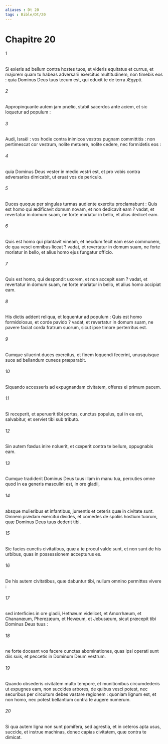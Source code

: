 ```yaml
---
aliases : Dt 20
tags : Bible/Dt/20
---
```


# Chapitre 20

###### 1
Si exieris ad bellum contra hostes tuos, et videris equitatus et currus, et majorem quam tu habeas adversarii exercitus multitudinem, non timebis eos : quia Dominus Deus tuus tecum est, qui eduxit te de terra Ægypti.
###### 2
Appropinquante autem jam prælio, stabit sacerdos ante aciem, et sic loquetur ad populum :
###### 3
Audi, Israël : vos hodie contra inimicos vestros pugnam committitis : non pertimescat cor vestrum, nolite metuere, nolite cedere, nec formidetis eos :
###### 4
quia Dominus Deus vester in medio vestri est, et pro vobis contra adversarios dimicabit, ut eruat vos de periculo.
###### 5
Duces quoque per singulas turmas audiente exercitu proclamabunt : Quis est homo qui ædificavit domum novam, et non dedicavit eam ? vadat, et revertatur in domum suam, ne forte moriatur in bello, et alius dedicet eam.
###### 6
Quis est homo qui plantavit vineam, et necdum fecit eam esse communem, de qua vesci omnibus liceat ? vadat, et revertatur in domum suam, ne forte moriatur in bello, et alius homo ejus fungatur officio.
###### 7
Quis est homo, qui despondit uxorem, et non accepit eam ? vadat, et revertatur in domum suam, ne forte moriatur in bello, et alius homo accipiat eam.
###### 8
His dictis addent reliqua, et loquentur ad populum : Quis est homo formidolosus, et corde pavido ? vadat, et revertatur in domum suam, ne pavere faciat corda fratrum suorum, sicut ipse timore perterritus est.
###### 9
Cumque siluerint duces exercitus, et finem loquendi fecerint, unusquisque suos ad bellandum cuneos præparabit.
###### 10
Siquando accesseris ad expugnandam civitatem, offeres ei primum pacem.
###### 11
Si receperit, et aperuerit tibi portas, cunctus populus, qui in ea est, salvabitur, et serviet tibi sub tributo.
###### 12
Sin autem fœdus inire noluerit, et cœperit contra te bellum, oppugnabis eam.
###### 13
Cumque tradiderit Dominus Deus tuus illam in manu tua, percuties omne quod in ea generis masculini est, in ore gladii,
###### 14
absque mulieribus et infantibus, jumentis et ceteris quæ in civitate sunt. Omnem prædam exercitui divides, et comedes de spoliis hostium tuorum, quæ Dominus Deus tuus dederit tibi.
###### 15
Sic facies cunctis civitatibus, quæ a te procul valde sunt, et non sunt de his urbibus, quas in possessionem accepturus es.
###### 16
De his autem civitatibus, quæ dabuntur tibi, nullum omnino permittes vivere :
###### 17
sed interficies in ore gladii, Hethæum videlicet, et Amorrhæum, et Chananæum, Pherezæum, et Hevæum, et Jebusæum, sicut præcepit tibi Dominus Deus tuus :
###### 18
ne forte doceant vos facere cunctas abominationes, quas ipsi operati sunt diis suis, et peccetis in Dominum Deum vestrum.
###### 19
Quando obsederis civitatem multo tempore, et munitionibus circumdederis ut expugnes eam, non succides arbores, de quibus vesci potest, nec securibus per circuitum debes vastare regionem : quoniam lignum est, et non homo, nec potest bellantium contra te augere numerum.
###### 20
Si qua autem ligna non sunt pomifera, sed agrestia, et in ceteros apta usus, succide, et instrue machinas, donec capias civitatem, quæ contra te dimicat.
